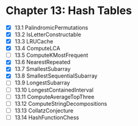 # Chapter 13: Hash Tables

- [x] 13.1 PalindromicPermutations
- [x] 13.2 IsLetterConstructable
- [x] 13.3 LRUCache
- [x] 13.4 ComputeLCA
- [ ] 13.5 ComputeKMostFrequent
- [x] 13.6 NearestRepeated
- [x] 13.7 SmallestSubarray
- [x] 13.8 SmallestSequentialSubarray
- [ ] 13.9 LongestSubarray
- [ ] 13.10 LongestContainedInterval
- [ ] 13.11 ComputeAverageTopThree
- [ ] 13.12 ComputeStringDecompositions
- [ ] 13.13 CollatzConjecture
- [ ] 13.14 HashFunctionChess
